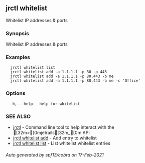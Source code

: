 ## jrctl whitelist

Whitelist IP addresses & ports

### Synopsis

Whitelist IP addresses & ports

### Examples

```
  jrctl whitelist list
  jrctl whitelist add -a 1.1.1.1 -p 80 -p 443
  jrctl whitelist add -a 1.1.1.1 -p 80,443 -b me
  jrctl whitelist add -a 1.1.1.1 -p 80,443 -b me -c 'Office'
```

### Options

```
  -h, --help   help for whitelist
```

### SEE ALSO

* [jrctl](jrctl.md)	 - Command line tool to help interact with the [32m>[0mjetrails[32m_[0m API
* [jrctl whitelist add](jrctl_whitelist_add.md)	 - Add entry to whitelist
* [jrctl whitelist list](jrctl_whitelist_list.md)	 - List whitelist whitelist entries

###### Auto generated by spf13/cobra on 17-Feb-2021
